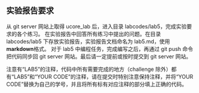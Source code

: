 ## 实验报告要求

从 git server 网站上取得 ucore_lab 后，进入目录 labcodes/lab5，完成实验要求的各个练习。
在实验报告中回答所有练习中提出的问题。在目录 labcodes/lab5 下存放实验报告，实验报告文档命名为 lab5.md，使用**markdown**格式。
对于 lab5 中编程任务，完成编写之后，再通过 git push 命令把代码同步回 git server 网站。最后请一定提前或按时提交到 git server 网站。

注意有“LAB5”的注释，代码中所有需要完成的地方（challenge 除外）都有“LAB5”和“YOUR CODE”的注释，请在提交时特别注意保持注释，并将“YOUR CODE”替换为自己的学号，并且将所有标有对应注释的部分填上正确的代码。
